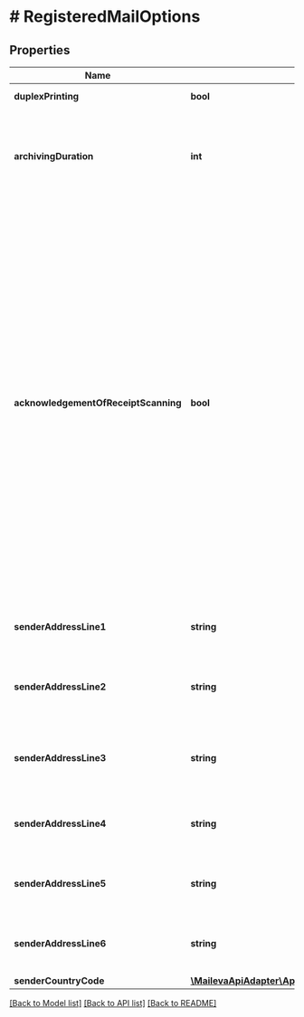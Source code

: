 # # RegisteredMailOptions

## Properties

Name | Type | Description | Notes
------------ | ------------- | ------------- | -------------
**duplexPrinting** | **bool** | Impression recto verso | [optional] [default to true]
**archivingDuration** | **int** | Durée d&#39;archivage optionnelle pour envoi papier (en années). Par défaut, elle est à 0. | [optional] [default to self::ARCHIVING_DURATION_0]
**acknowledgementOfReceiptScanning** | **bool** | Gestion électronique des avis de réception (AR). Cette option indique que Maileva doit recevoir, numériser, mettre en ligne l’image et archiver physiquement les Avis de Réception. Pour cela, la première ligne de l’adresse de l’expéditeur sera conservée, mais les 5 autres lignes et le pays seront remplacés par l’adresse de Maileva. Cette option nécessite que l’option avis de réception soit activée. | [optional] [default to false]
**senderAddressLine1** | **string** | Ligne d&#39;adresse n°1 (Société) de l&#39;expéditeur |
**senderAddressLine2** | **string** | Ligne d&#39;adresse n°2 (Civilité, Prénom, Nom) de l&#39;expéditeur | [optional]
**senderAddressLine3** | **string** | Ligne d&#39;adresse n°3 (Résidence, Bâtiement ...) de l&#39;expéditeur | [optional]
**senderAddressLine4** | **string** | Ligne d&#39;adresse n°4 (N° et libellé de la voie) de l&#39;expéditeur | [optional]
**senderAddressLine5** | **string** | Ligne d&#39;adresse n°5 (Lieu dit, BP...) de l&#39;expéditeur | [optional]
**senderAddressLine6** | **string** | Ligne d&#39;adresse n°6 (Code postal et ville) de l&#39;expéditeur |
**senderCountryCode** | [**\MailevaApiAdapter\App\Client\LrCoproClient\Model\CountryCode**](CountryCode.md) |  | [optional]

[[Back to Model list]](../../README.md#models) [[Back to API list]](../../README.md#endpoints) [[Back to README]](../../README.md)
